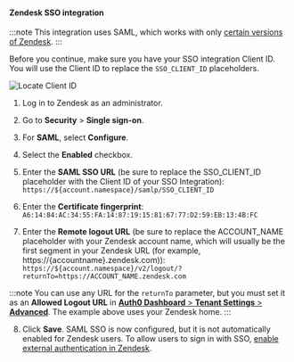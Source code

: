 #### Zendesk SSO integration

:::note
This integration uses SAML, which works with only [certain versions of Zendesk](https://support.zendesk.com/hc/en-us/articles/203663826-SSO-single-sign-on-options-in-Zendesk).
:::

Before you continue, make sure you have your SSO integration Client ID. You will use the Client ID to replace the `SSO_CLIENT_ID` placeholders.

![Locate Client ID](https://auth0.com/docs/media/articles/dashboard/sso-integrations/dashboard-integrations-sso-create_view-tutorial.png)

1. Log in to Zendesk as an administrator.

2. Go to **Security** > **Single sign-on**.

3. For **SAML**, select **Configure**.

4. Select the **Enabled** checkbox.

5. Enter the **SAML SSO URL** (be sure to replace the SSO_CLIENT_ID placeholder with the Client ID of your SSO Integration):
`https://${account.namespace}/samlp/SSO_CLIENT_ID`

6. Enter the **Certificate fingerprint**:
`A6:14:84:AC:34:55:FA:14:87:19:15:81:67:77:D2:59:EB:13:4B:FC`

7. Enter the **Remote logout URL** (be sure to replace the ACCOUNT_NAME placeholder with your Zendesk account name, which will usually be the first segment in your Zendesk URL (for example, https://{accountname}.zendesk.com)):
`https://${account.namespace}/v2/logout/?returnTo=https://ACCOUNT_NAME.zendesk.com`

:::note
You can use any URL for the `returnTo` parameter, but you must set it as an **Allowed Logout URL** in [**Auth0 Dashboard** > **Tenant Settings** > **Advanced**](https://${manage_url}/#/tenant/advanced). The example above uses your Zendesk home.
:::

8. Click **Save**. SAML SSO is now configured, but it is not automatically enabled for Zendesk users. To allow users to sign in with SSO, [enable external authentication in Zendesk](https://support.zendesk.com/hc/en-us/articles/203663676#topic_b15_1gd_jhb).